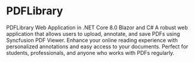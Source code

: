 # PDFLibrary
PDFLibrary Web Application in .NET Core 8.0 Blazor and C# A robust web application that allows users to upload, annotate, and save PDFs using Syncfusion PDF Viewer. Enhance your online reading experience with personalized annotations and easy access to your documents. Perfect for students, professionals, and anyone who works with PDFs regularly.
